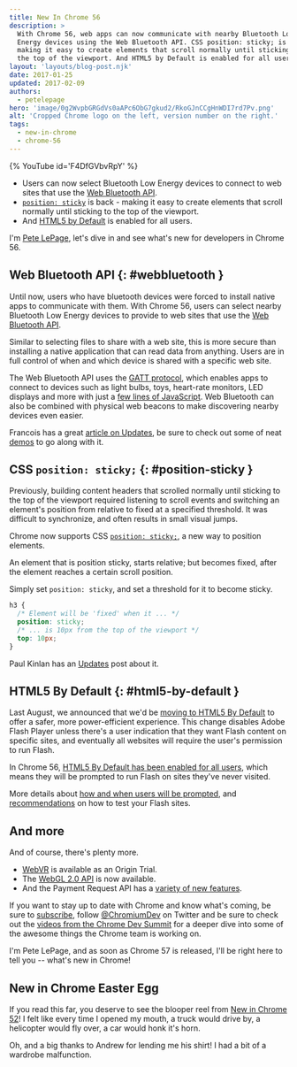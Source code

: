 ```yaml
---
title: New In Chrome 56
description: >
  With Chrome 56, web apps can now communicate with nearby Bluetooth Low
  Energy devices using the Web Bluetooth API. CSS position: sticky; is back -
  making it easy to create elements that scroll normally until sticking to
  the top of the viewport. And HTML5 by Default is enabled for all users.
layout: 'layouts/blog-post.njk'
date: 2017-01-25
updated: 2017-02-09
authors:
  - petelepage
hero: 'image/0g2WvpbGRGdVs0aAPc6ObG7gkud2/RkoGJnCCgHnWDI7rd7Pv.png'
alt: 'Cropped Chrome logo on the left, version number on the right.'
tags:
  - new-in-chrome
  - chrome-56
---
```


{% YouTube id='F4DfGVbvRpY' %}

* Users can now select Bluetooth Low Energy
  devices to connect to web sites that use the [Web Bluetooth API](#webbluetooth).
* [`position: sticky`](#position-sticky) is back - making it easy to create
  elements that scroll normally until sticking to the top of the viewport.
* And [HTML5 by Default](#html5-by-default) is enabled for all users.

I'm [Pete LePage](https://petelepage.com/), let's dive in and see what's new for developers in Chrome 56.

## Web Bluetooth API {: #webbluetooth }

Until now, users who have bluetooth devices were forced to install
native apps to communicate with them. With Chrome 56, users can select
nearby Bluetooth Low Energy devices to provide to web sites that use
the [Web Bluetooth API](https://webbluetoothcg.github.io/web-bluetooth/).

Similar to selecting files to share with a web site, this is more
secure than installing a native application that can read data from
anything. Users are in full control of when and which device is
shared with a specific web site.

The Web Bluetooth API uses the [GATT protocol](https://webbluetoothcg.github.io/web-bluetooth/),
which enables apps to connect to devices such as light bulbs, toys,
heart-rate monitors, LED displays and more with just a
[few lines of JavaScript](https://googlechrome.github.io/samples/web-bluetooth/).
Web Bluetooth can also be combined with physical web beacons to make discovering
nearby devices even easier.

Francois has a great
[article on Updates](https://developers.google.com/web/updates/2015/07/interact-with-ble-devices-on-the-web),
be sure to check out some of neat [demos](https://github.com/WebBluetoothCG/demos)
to go along with it.

## CSS `position: sticky;` {: #position-sticky }

Previously, building content headers that scrolled normally until sticking
to the top of the viewport required listening to scroll events and
switching an element's position from relative to fixed at a specified threshold.
It was difficult to synchronize, and often results in small visual jumps.

Chrome now supports CSS
[`position: sticky;`](//developer.mozilla.org/docs/Web/CSS/position#Sticky_positioning),
a new way to position elements.

An element that is position sticky, starts relative; but becomes fixed,
after the element reaches a certain scroll position.

Simply set `position: sticky`, and set a threshold for it to become sticky.

```css
h3 {
  /* Element will be 'fixed' when it ... */
  position: sticky;
  /* ... is 10px from the top of the viewport */
  top: 10px;
}
```

Paul Kinlan has an [Updates](https://developers.google.com/web/updates/2016/12/position-sticky) post
about it.

## HTML5 By Default {: #html5-by-default }

Last August, we announced that we'd be
[moving to HTML5 By Default](https://blog.google/products/chrome/flash-and-chrome/)
to offer a safer, more power-efficient experience. This change disables Adobe
Flash Player unless there's a user indication that they want Flash content on
specific sites, and eventually all websites will require the user's permission
to run Flash.

In Chrome 56,
[HTML5 By Default has been enabled for all users](https://blog.chromium.org/2016/12/roll-out-plan-for-html5-by-default.html),
which means they will be prompted to run Flash on sites they've never visited.

More details about
[how and when users will be prompted](https://sites.google.com/a/chromium.org/dev/flash-roadmap#TOC-HTML5-By-Default-Target:-Chrome-55---Dec-2016-),
and [recommendations](https://sites.google.com/a/chromium.org/dev/flash-roadmap#TOC-Developer-Recommendations) on how to test your Flash sites.

## And more

And of course, there's plenty more.

* [WebVR](https://developers.google.com/web/fundamentals/vr/) is available as
  an Origin Trial.
* The [WebGL 2.0 API](//www.khronos.org/registry/webgl/specs/latest/2.0/) is
  now available.
* And the Payment Request API has a
  [variety of new features](https://docs.google.com/document/d/1I8ha1ySrPWhx80EB4CVPmThkD4ILFM017AfOA5gEFg4/preview).

If you want to stay up to date with Chrome and know what's coming, be sure to
[subscribe](https://goo.gl/6FP1a5), follow
[@ChromiumDev](//twitter.com/chromiumdev) on Twitter and be sure to check
out the [videos from the Chrome Dev Summit](https://www.youtube.com/playlist?list=PLNYkxOF6rcIBTs2KPy1E6tIYaWoFcG3uj)
for a deeper dive into some of the awesome things the Chrome team is working on.

I'm Pete LePage, and as soon as Chrome 57 is released, I'll be right here to
tell you -- what's new in Chrome!

## New in Chrome Easter Egg

If you read this far, you deserve to see the blooper reel from
[New in Chrome 52](https://youtu.be/Pii-LaWOyuo)! I felt like every
time I opened my mouth, a truck would drive by, a helicopter would fly
over, a car would honk it's horn.

Oh, and a big thanks to Andrew for lending me his shirt! I had a bit of a
wardrobe malfunction.
